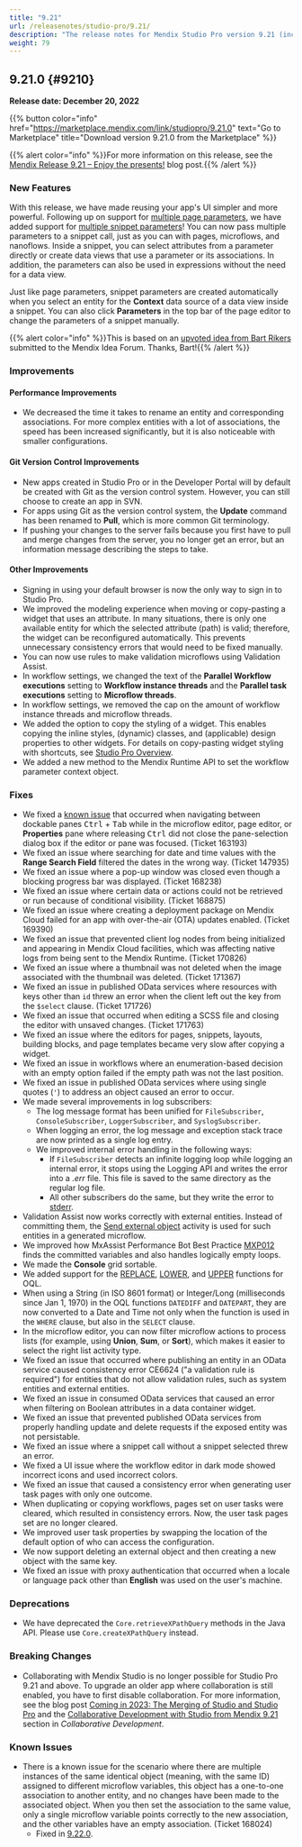 ```yaml
---
title: "9.21"
url: /releasenotes/studio-pro/9.21/
description: "The release notes for Mendix Studio Pro version 9.21 (including all patches) with details on new features, bug fixes, and known issues."
weight: 79
---
```


## 9.21.0 {#9210}

**Release date: December 20, 2022**

{{% button color="info" href="https://marketplace.mendix.com/link/studiopro/9.21.0" text="Go to Marketplace" title="Download version 9.21.0 from the Marketplace" %}}

{{% alert color="info" %}}For more information on this release, see the [Mendix Release 9.21 – Enjoy the presents!](https://www.mendix.com/blog/mendix-release-9-21-enjoy-the-presents/) blog post.{{% /alert %}}

### New Features

With this release, we have made reusing your app's UI simpler and more powerful. Following up on support for [multiple page parameters](/refguide9/page-properties/#parameters), we have added support for [multiple snippet parameters](/refguide9/snippet/#parameters)! You can now pass multiple parameters to a snippet call, just as you can with pages, microflows, and nanoflows. Inside a snippet, you can select attributes from a parameter directly or create data views that use a parameter or its associations. In addition, the parameters can also be used in expressions without the need for a data view.

Just like page parameters, snippet parameters are created automatically when you select an entity for the **Context** data source of a data view inside a snippet. You can also click **Parameters** in the top bar of the page editor to change the parameters of a snippet manually.

{{% alert color="info" %}}This is based on an [upvoted idea from Bart Rikers](https://forum.mendix.com/link/space/studio%20pro/ideas/1938) submitted to the Mendix Idea Forum. Thanks, Bart!{{% /alert %}}

### Improvements

#### Performance Improvements

* We decreased the time it takes to rename an entity and corresponding associations. For more complex entities with a lot of associations, the speed has been increased significantly, but it is also noticeable with smaller configurations.

#### Git Version Control Improvements

* New apps created in Studio Pro or in the Developer Portal will by default be created with Git as the version control system. However, you can still choose to create an app in SVN.
* For apps using Git as the version control system, the **Update** command has been renamed to **Pull**, which is more common Git terminology.
* If pushing your changes to the server fails because you first have to pull and merge changes from the server, you no longer get an error, but an information message describing the steps to take.

#### Other Improvements

* Signing in using your default browser is now the only way to sign in to Studio Pro.
* We improved the modeling experience when moving or copy-pasting a widget that uses an attribute. In many situations, there is only one available entity for which the selected attribute (path) is valid; therefore, the widget can be reconfigured automatically. This prevents unnecessary consistency errors that would need to be fixed manually.
* You can now use rules to make validation microflows using Validation Assist. 
* In workflow settings, we changed the text of the **Parallel Workflow executions** setting to **Workflow instance threads** and the **Parallel task executions** setting to **Microflow threads**.
* In workflow settings, we removed the cap on the amount of workflow instance threads and microflow threads.
* We added the option to copy the styling of a widget. This enables copying the inline styles, (dynamic) classes, and (applicable) design properties to other widgets. For details on copy-pasting widget styling with shortcuts, see [Studio Pro Overview](/refguide9/studio-pro-overview/#editors-only).
* We added a new method to the Mendix Runtime API to set the workflow parameter context object.

### Fixes

* <a id="163193"></a>We fixed a [known issue](/releasenotes/studio-pro/9.12/#ki-163193) that occurred when navigating between dockable panes <kbd>Ctrl</kbd> + <kbd>Tab</kbd> while in the microflow editor, page editor, or **Properties** pane where releasing <kbd>Ctrl</kbd> did not close the pane-selection dialog box if the editor or pane was focused. (Ticket 163193) 
* We fixed an issue where searching for date and time values with the **Range Search Field** filtered the dates in the wrong way. (Ticket 147935)
* We fixed an issue where a pop-up window was closed even though a blocking progress bar was displayed. (Ticket 168238)
* We fixed an issue where certain data or actions could not be retrieved or run because of conditional visibility. (Ticket 168875)
* We fixed an issue where creating a deployment package on Mendix Cloud failed for an app with over-the-air (OTA) updates enabled. (Ticket 169390)
* We fixed an issue that prevented client log nodes from being initialized and appearing in Mendix Cloud facilities, which was affecting native logs from being sent to the Mendix Runtime. (Ticket 170826)
* We fixed an issue where a thumbnail was not deleted when the image associated with the thumbnail was deleted. (Ticket 171367)
* We fixed an issue in published OData services where resources with keys other than `id` threw an error when the client left out the key from the `$select` clause. (Ticket 171726)
* We fixed an issue that occurred when editing a SCSS file and closing the editor with unsaved changes. (Ticket 171763)
* We fixed an issue where the editors for pages, snippets, layouts, building blocks, and page templates became very slow after copying a widget.
* We fixed an issue in workflows where an enumeration-based decision with an empty option failed if the empty path was not the last position.
* We fixed an issue in published OData services where using single quotes (`'`) to address an object caused an error to occur.
* We made several improvements in log subscribers:
    * The log message format has been unified for `FileSubscriber`, `ConsoleSubscriber`, `LoggerSubscriber`, and `SyslogSubscriber`.
    * When logging an error, the log message and exception stack trace are now printed as a single log entry.
    * We improved internal error handling in the following ways:
        * If `FileSubscriber` detects an infinite logging loop while logging an internal error, it stops using the Logging API and writes the error into a *.err* file. This file is saved to the same directory as the regular log file.
        * All other subscribers do the same, but they write the error to [stderr](https://en.wikipedia.org/wiki/Standard_error_stream).
* Validation Assist now works correctly with external entities. Instead of committing them, the [Send external object](/refguide9/send-external-object/) activity is used for such entities in a generated microflow.
* We improved how MxAssist Performance Bot Best Practice [MXP012](/refguide9/performance-best-practices/#mxp012) finds the committed variables and also handles logically empty loops.
* We made the **Console** grid sortable.
* We added support for the [REPLACE](/refguide9/oql-replace/), [LOWER](/refguide9/oql-lower/), and [UPPER](/refguide9/oql-upper/) functions for OQL. 
* When using a String (in ISO 8601 format) or Integer/Long (milliseconds since Jan 1, 1970) in the OQL functions `DATEDIFF` and `DATEPART`, they are now converted to a Date and Time not only when the function is used in the `WHERE` clause, but also in the `SELECT` clause.
* In the microflow editor, you can now filter microflow actions to process lists (for example, using **Union**, **Sum**, or **Sort**), which makes it easier to select the right list activity type.
* We fixed an issue that occurred where publishing an entity in an OData service caused consistency error CE6624 ("a validation rule is required") for entities that do not allow validation rules, such as system entities and external entities.
* We fixed an issue in consumed OData services that caused an error when filtering on Boolean attributes in a data container widget.
* We fixed an issue that prevented published OData services from properly handling update and delete requests if the exposed entity was not persistable.
* We fixed an issue where a snippet call without a snippet selected threw an error.
* We fixed a UI issue where the workflow editor in dark mode showed incorrect icons and used incorrect colors.
* We fixed an issue that caused a consistency error when generating user task pages with only one outcome.
* When duplicating or copying workflows, pages set on user tasks were cleared, which resulted in consistency errors. Now, the user task pages set are no longer cleared.
* We improved user task properties by swapping the location of the default option of who can access the configuration.
* We now support deleting an external object and then creating a new object with the same key.
* We fixed an issue with proxy authentication that occurred when a locale or language pack other than **English** was used on the user's machine.

### Deprecations

* We have deprecated the `Core.retrieveXPathQuery` methods in the Java API. Please use `Core.createXPathQuery` instead.

### Breaking Changes

* Collaborating with Mendix Studio is no longer possible for Studio Pro 9.21 and above. To upgrade an older app where collaboration is still enabled, you have to first disable collaboration. For more information, see the blog post [Coming in 2023: The Merging of Studio and Studio Pro](https://www.mendix.com/blog/coming-in-2023-the-merging-of-studio-and-studio-pro/) and the [Collaborative Development with Studio from Mendix 9.21](/refguide9/collaborative-development/#studio-9.21) section in *Collaborative Development*. 

### Known Issues

* There is a known issue for the scenario where there are multiple instances of the same identical object (meaning, with the same ID) assigned to different microflow variables, this object has a one-to-one association to another entity, and no changes have been made to the associated object. When you then set the association to the same value, only a single microflow variable points correctly to the new association, and the other variables have an empty association. (Ticket 168024)
    * Fixed in [9.22.0](/releasenotes/studio-pro/9.22/#168024).
